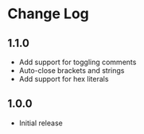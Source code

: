 # Change Log

## 1.1.0
- Add support for toggling comments
- Auto-close brackets and strings
- Add support for hex literals

## 1.0.0
- Initial release